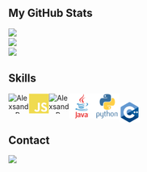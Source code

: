 ## My GitHub Stats

<picture>
  <source
    srcset="https://github-readme-stats.vercel.app/api?username=AlexsandroRyan&show_icons=true&theme=dark"
    media="(prefers-color-scheme: dark)"
  />
  <source
    srcset="https://github-readme-stats.vercel.app/api?username=AlexsandroRyan&show_icons=true"
    media="(prefers-color-scheme: light), (prefers-color-scheme: no-preference)"
  />
  <img src="https://github-readme-stats.vercel.app/api?username=AlexsandroRyan&show_icons=true" />
</picture>

<br/>

<picture>
  <source
    srcset="https://github-readme-stats.vercel.app/api/top-langs/?username=AlexsandroRyan&layout=compact&theme=dark"
    media="(prefers-color-scheme: dark)"
  />
  <source
    srcset="https://github-readme-stats.vercel.app/api/top-langs/?username=AlexsandroRyan&layout=compact"
    media="(prefers-color-scheme: light), (prefers-color-scheme: no-preference)"
  />
  <img src="https://github-readme-stats.vercel.app/api/top-langs/?username=AlexsandroRyan&layout=compact" />
</picture>

<br/>

<picture>
  <source
    srcset="https://github-readme-streak-stats.herokuapp.com/?user=AlexsandroRyan&layout=compact&theme=dark"
    media="(prefers-color-scheme: dark)"
  />
  <source
    srcset="https://github-readme-streak-stats.herokuapp.com/?user=AlexsandroRyan&layout=compact"
    media="(prefers-color-scheme: light), (prefers-color-scheme: no-preference)"
  />
  <img src="https://github-readme-streak-stats.herokuapp.com/?user=AlexsandroRyan&layout=compact" />
</picture>

<br/>

## Skills
<div style="display: inline_block">
      <img  align="left" alt="AlexsandroRyan-Java" height="40" width="40" src="https://github.com/user-attachments/assets/6951f6b3-156e-4475-bdf5-41d179c6a33b">
     &nbsp;&nbsp;&nbsp;&nbsp;&nbsp;&nbsp;&nbsp;&nbsp;&nbsp;&nbsp;&nbsp;&nbsp;&nbsp;
      <img align="left" alt="AlexsandroRyan" height="40" width="40" src="https://raw.githubusercontent.com/devicons/devicon/master/icons/javascript/javascript-plain.svg">
     &nbsp;&nbsp;&nbsp;&nbsp;&nbsp;&nbsp;&nbsp;&nbsp;&nbsp;&nbsp;&nbsp;&nbsp;&nbsp;
      <img  align="left" alt="AlexsandroRyan-Java" height="40" width="40" src="https://github.com/user-attachments/assets/0a17d7b3-d1cb-49d7-9d8f-f9b7069a1b68">
     &nbsp;&nbsp;&nbsp;&nbsp;&nbsp;&nbsp;&nbsp;&nbsp;&nbsp;&nbsp;&nbsp;&nbsp;&nbsp;
      <img  align="left" alt="AlexsandroRyan-Java" height="50" width="50" src="https://github.com/devicons/devicon/blob/master/icons/java/java-original-wordmark.svg">
     &nbsp;&nbsp;&nbsp;&nbsp;&nbsp;&nbsp;&nbsp;&nbsp;&nbsp;&nbsp;&nbsp;&nbsp;&nbsp;
      <img align="left" alt="AlexsandroRyan-Python" height="50" width="50" src="https://github.com/devicons/devicon/blob/master/icons/python/python-original-wordmark.svg">
     &nbsp;&nbsp;&nbsp;&nbsp;&nbsp;&nbsp;&nbsp;&nbsp;&nbsp;&nbsp;&nbsp;&nbsp;&nbsp;
      <img align="left" alt="AlexsandroRyan-cpp" height="40" width="40" src="https://github.com/devicons/devicon/blob/master/icons/cplusplus/cplusplus-original.svg">
     &nbsp;&nbsp;&nbsp;&nbsp;&nbsp;&nbsp;&nbsp;&nbsp;&nbsp;&nbsp;&nbsp;&nbsp;&nbsp;
</div>

<br/>

## Contact
<a href="https://www.linkedin.com/in/AlexsandroRyan" target="_blank">
  <img src="https://img.shields.io/badge/-LinkedIn-%230077B5?style=for-the-badge&logo=linkedin&logoColor=white" target="_blank">
</a>

